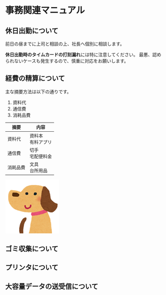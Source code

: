 # 事務関連マニュアル
## 休日出勤について
前日の昼までに上司と相談の上、社長へ個別に相談します。

**休日出勤時のタイムカードの打刻漏れ**には特に注意してください。
最悪、認められないケースも発生するので、慎重に対応をお願いします。

## 経費の精算について
主な摘要方法は以下の通りです。
1. 資料代
2. 通信費
3. 消耗品費

|摘要  |内容
|--|--
|資料代  |資料本<br>有料アプリ
|通信費 |切手<br>宅配便料金
|消耗品費 |文具<br>台所用品

![切手代](img/animal_inu.png)

## ゴミ収集について
## プリンタについて
## 大容量データの送受信について
